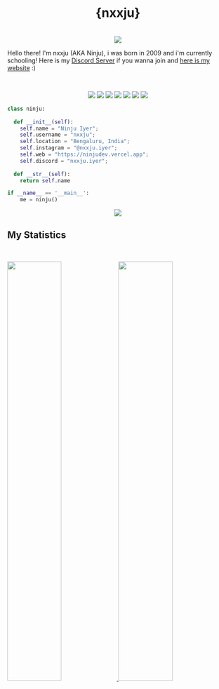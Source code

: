 <h1 align="center">
  <b>{nxxju}</b>
</h1>
<p align="center"><br>
    <a href="https://discord.com/users/743317832434974811">
      <img src="https://lanyard.cnrad.dev/api/743317832434974811"/>
       </a>
    </p>

Hello there! I'm nxxju (AKA Ninju), i was born in 2009 and i'm currently schooling!
Here is my <a href="https://discord.gg/magnimont">Discord Server</a> if you wanna join and <a href="https://ninjudev.vercel.app">here is my website</a> :)

<br>

<p>
<div align="center">
  <img src="https://img.shields.io/badge/-HTML-c58545?style=for-the-badge&logo=html5&logoColor=c58545&labelColor=282828">
  <img src="https://img.shields.io/badge/-CSS-d1a01f?style=for-the-badge&logo=css3&logoColor=d1a01f&labelColor=282828">
  <img src="https://img.shields.io/badge/-Python-98b982?style=for-the-badge&logo=python&logoColor=98b982&labelColor=282828">
  <img src="https://img.shields.io/badge/-Node.js-nodedotjs?style=for-the-badge&logo=nodedotjs&logoColor=98b982&labelColor=282828">
  <img src="https://img.shields.io/badge/-Raspberry Pi-C51A4A?style=for-the-badge&logo=raspberrypi&logoColor=98b982&labelColor=282828">
  <img src="https://img.shields.io/badge/-Javascript-%23323330.svg?style=for-the-badge&logo=javascript&logoColor=98b982&labelColor=282828">
  <img src="https://img.shields.io/badge/-MongoDB-%234ea94b.svg?style=for-the-badge&logo=mongodb&logoColor=98b982&labelColor=282828">
</div>
</p>

```python
class ninju:
    
  def __init__(self):
    self.name = "Ninju Iyer";
    self.username = "nxxju";
    self.location = "Bengaluru, India";
    self.instagram = "@nxxju.iyer";
    self.web = "https://ninjudev.vercel.app";
    self.discord = "nxxju.iyer";
  
  def __str__(self):
    return self.name

if __name__ == '__main__':
    me = ninju()
```


<div align="center">
  <a href="https://ninjudev.vercel.app">
    <img src="https://readme-spotify-tingz.vercel.app/api/now-playing">
  </a>
</div>

<!--
<div align="center">
  <a href="[https://r3fl3x.tk](https://dag.killyourself.lol)">
    <img src="https://spotify-readme-theta-virid.vercel.app/api?scan=true&theme=dark" width="240px">
  </a>
</div>
-->

## My Statistics

<br/>
<p align="left">
  <a href="https://dag.killyourself.lol/">
  <img width="49.5%" src="https://github-readme-stats.vercel.app/api?username=nxxju&show_icons=true&theme=tokyonight&hide_border=true" />
    <img width="49.5%" src="https://github-readme-streak-stats.herokuapp.com/?user=nxxju&theme=tokyonight&hide_border=true" />
  </a>
</p>
<br>
